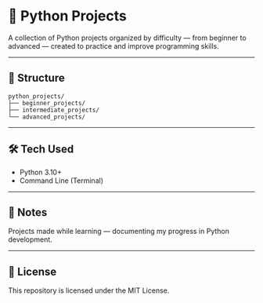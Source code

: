 # 📂 Python Projects

A collection of Python projects organized by difficulty — from beginner to advanced — created to practice and improve programming skills.

---

## 📁 Structure
``` 
python_projects/
├── beginner_projects/
├── intermediate_projects/
└── advanced_projects/
``` 

---

## 🛠️ Tech Used

- Python 3.10+ 
- Command Line (Terminal)

---

## 📝 Notes

Projects made while learning — documenting my progress in Python development.

---

## 📜 License

This repository is licensed under the MIT License.
